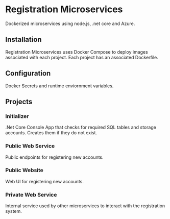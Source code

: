 # Registration Microservices
Dockerized microservices using node.js, .net core and Azure.

## Installation
Registration Microservices uses Docker Compose to deploy images associated with each project. Each project has an associated Dockerfile.

## Configuration
Docker Secrets and runtime enviornment variables.

## Projects

### Initializer
.Net Core Console App that checks for  required SQL tables and storage accounts. Creates them if they do not exist.

### Public Web Service
Public endpoints for registering new accounts.

### Public Website
Web UI for registering new accounts.

### Private Web Service
Internal service used by other microservices to interact with the registration system.


